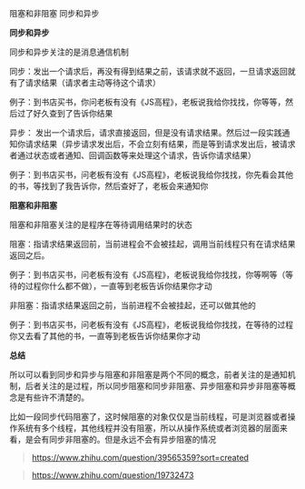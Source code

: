 阻塞和非阻塞
同步和异步

**同步和异步**

同步和异步关注的是消息通信机制

同步：发出一个请求后，再没有得到结果之前，该请求就不返回，一旦请求返回就有了请求结果（请求者主动等待这个请求）

例子：到书店买书，你问老板有没有《JS高程》，老板说我给你找找，你等等，然后过了好久查到了告诉你结果


异步： 发出一个请求后，请求直接返回，但是没有请求结果。然后过一段实践通知你请求结果（异步请求发出后，不会立刻有结果，而是等到请求发出后，被请求者通过状态或者通知、回调函数等来处理这个请求，告诉你请求结果）

例子：到书店买书，问老板有没有《JS高程》，老板说我给你找找，你先看会其他的书，等找到了我告诉你，然后查好了，老板会来通知你

**阻塞和非阻塞**

阻塞和非阻塞关注的是程序在等待调用结果时的状态

阻塞：指请求结果返回前，当前进程会不会被挂起，调用当前线程只有在请求结果返回之后。

例子：到书店买书，问老板有没有《JS高程》，老板说我给你找找，你等啊等（等待的过程你什么都不做），一直等到老板告诉你结果你才动

非阻塞：指请求结果返回之前，当前进程不会被挂起，还可以做其他的

例子：到书店买书，问老板有没有《JS高程》，老板说我给你找找，在等待的过程你又去看了其他的书，一直等到老板告诉你结果你才动

**总结**

所以可以看到同步和异步与阻塞和非阻塞是两个不同的概念，前者关注的是通知机制，后者关注的是过程，所以同步阻塞和同步非阻塞、异步阻塞和异步非阻塞等概念是有些许不清楚的。


比如一段同步代码阻塞了，这时候阻塞的对象仅仅是当前线程，可是浏览器或者操作系统有多个线程，其他线程并没有阻塞，所以从操作系统或者浏览器的层面来看，是会有同步非阻塞的。但是永远不会有异步阻塞的情况

> https://www.zhihu.com/question/39565359?sort=created

> https://www.zhihu.com/question/19732473